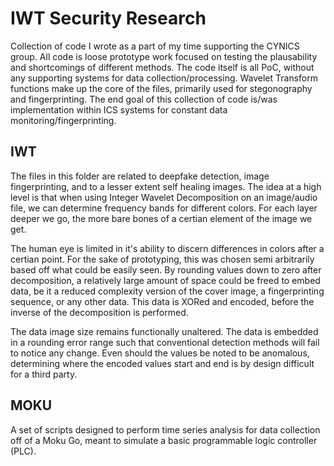 # IWT Security Research

Collection of code I wrote as a part of my time supporting the CYNICS group. All code is loose prototype work focused on testing the plausability and shortcomings of different methods. The code itself is all PoC, without any supporting systems for data collection/processing. Wavelet Transform functions make up the core of the files, primarily used for stegonography and fingerprinting. The end goal of this collection of code is/was implementation within ICS systems for constant data monitoring/fingerprinting. 

## IWT

The files in this folder are related to deepfake detection, image fingerprinting, and to a lesser extent self healing images. The idea at a high level is that when using Integer Wavelet Decomposition on an image/audio file, we can determine frequency bands for different colors. For each layer deeper we go, the more bare bones of a certian element of the image we get. 

The human eye is limited in it's ability to discern differences in colors after a certian point. For the sake of prototyping, this was chosen semi arbitrarily based off what could be easily seen. By rounding values down to zero after decomposition, a relatively large amount of space could be freed to embed data, be it a reduced complexity version of the cover image, a fingerprinting sequence, or any other data. This data is XORed and encoded, before the inverse of the decomposition is performed. 

The data image size remains functionally unaltered. The data is embedded in a rounding error range such that conventional detection methods will fail to notice any change. Even should the values be noted to be anomalous, determining where the encoded values start and end is by design difficult for a third party. 

## MOKU

A set of scripts designed to perform time series analysis for data collection off of a Moku Go, meant to simulate a basic programmable logic controller (PLC). 
